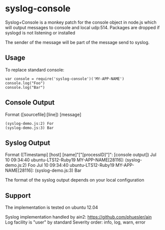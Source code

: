 syslog-console
==============

Syslog+Console is a monkey patch for the console object in node.js which will output messages to console and local udp:514.
Packages are dropped if syslogd is not listening or installed

The sender of the message will be part of the message send to syslog.

Usage
-----
To replace standard console:
    
    var console = require('syslog-console')('MY-APP-NAME')
    console.log("Foo")
    console.log("Bar")

Console Output
------
Format ([sourcefile]:[line]) [message]

    (syslog-demo.js:2) For
    (syslog-demo.js:3) Bar

Syslog Output
------
Format ([Timestamp] [host] [name]"["[processID]"]": [console output])
    Jul 10 09:34:40 ubuntu-LTS12-Ruby19 MY-APP-NAME[28116]: (syslog-demo.js:2) Foo
		Jul 10 09:34:40 ubuntu-LTS12-Ruby19 MY-APP-NAME[28116]: (syslog-demo.js:3) Bar

The format of the syslog output depends on your local configuration

Support
-------
The implementation is tested on ubuntu 12.04

Syslog implementation handled by ain2: https://github.com/phuesler/ain
Log facility is "user" by standard
Severity order: info, log, warn, error